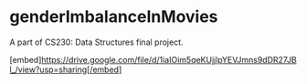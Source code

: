 # genderImbalanceInMovies
A part of CS230: Data Structures final project. 

[embed]https://drive.google.com/file/d/1iaIOim5qeKUjjlpYEVJmns9dDR27JBl_/view?usp=sharing[/embed]
